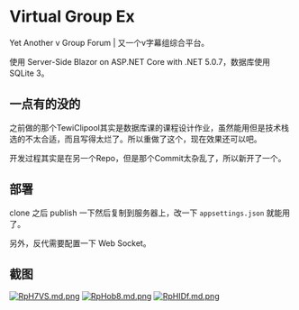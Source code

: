 # Virtual Group Ex



Yet Another v Group Forum | 又一个v字幕组综合平台。

使用 Server-Side Blazor on ASP.NET Core with .NET 5.0.7，数据库使用SQLite 3。

## 一点有的没的

之前做的那个TewiClipool其实是数据库课的课程设计作业，虽然能用但是技术栈选的不太合适，而且写得太烂了。所以重做了这个，现在效果还可以吧。

开发过程其实是在另一个Repo，但是那个Commit太杂乱了，所以新开了一个。

## 部署

clone 之后 publish 一下然后复制到服务器上，改一下 `appsettings.json` 就能用了。

另外，反代需要配置一下 Web Socket。

## 截图

[![RpH7VS.md.png](https://z3.ax1x.com/2021/06/18/RpH7VS.md.png)](https://imgtu.com/i/RpH7VS)
[![RpHob8.md.png](https://z3.ax1x.com/2021/06/18/RpHob8.md.png)](https://imgtu.com/i/RpHob8)
[![RpHIDf.md.png](https://z3.ax1x.com/2021/06/18/RpHIDf.md.png)](https://imgtu.com/i/RpHIDf)
